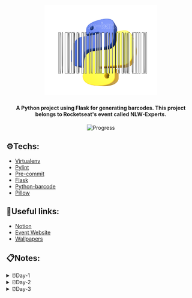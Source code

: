 <h1 align="center">
  <img 
  alt="Python-barcode" 
  title="Python-barcode Logo" 
  src=".github/logo.svg" 
  width="300px"/>
</h1>
 
<h4 align="center">A Python project using Flask for generating barcodes. This project belongs to Rocketseat's event called NLW-Experts.</h4> 

<center>

![Progress](https://progress-bar.dev/33/?title=done) 

</center>

## ⚙️Techs:
- [Virtualenv](https://pypi.org/project/virtualenv/)
- [Pylint](https://pypi.org/project/pylint/)
- [Pre-commit](https://pre-commit.com/)
- [Flask](https://pypi.org/project/Flask/)
- [Python-barcode](https://pypi.org/project/python-barcode/)
- [Pillow](https://pypi.org/project/pillow/)

## 🔗Useful links:
- [Notion](https://efficient-sloth-d85.notion.site/NLW-14-Expert-9e11ff472de64b08a5f9e277a20c3ecc)
- [Event Website](https://www.rocketseat.com.br/eventos/nlw)
- [Wallpapers](https://drive.google.com/drive/folders/1bdX5SIrw6MBBqBkZgryc4H_omPQhuPx-)

## 📋Notes:
<details>

<summary>⏰Day-1</summary>
- Adding Pylint to project <br>
- Adding pre-commit to project <br>
- Adding server base params, including route and feature for generating barcode <br>
- Adding and update the requirements <br>
- Adding README.md and LICENSE <br><br>

---

**Pylint and naming conventions**:
```py
def my_func(): # snake_case -> Functions, Variables, Methods
    print('Ola')

def myFunc(): # camelCase -> It's not the usual default.
    print('Ola2')

class MyFunc: # PascalCase -> Classes

SCREAMING_SNAKE_CASE:  # -> Const

```
----
**Requirements**: <br>
When we want to keep a record of installed dependencies and their versions, we use this command in the terminal.
```sh
 .venv\Scripts\pip3 freeze > requirements.txt
```
</details>

<details>

<summary>⏰Day-2</summary>

**__init__.py**:
```
This file is responsible for allow imports inside the folders. All folders that needs imports in their functions must have one of this file. Even if the folders were in cascating, each folder must have a file __init__.py .
```

```
As responsabilidades principais da aplicação foram melhor distribuidas, ou melhor organizadas. Por exemplo, a pasta main concentrou a responsabilidade pelo framework, de modo que qualquer alteração que queira realizar no framework é lá, e apenas lá que terei que fazer alterções.
```
```
As Blueprints facilitam na rápida identificação do papel de cada rota da aplicação, contruibuindo também para a melhor organização e legebilidade do código. É uma bibioteca muito útil dentro do framework Flask.
```

</details>

<details>

<summary>⏰Day-3</summary>

</details>